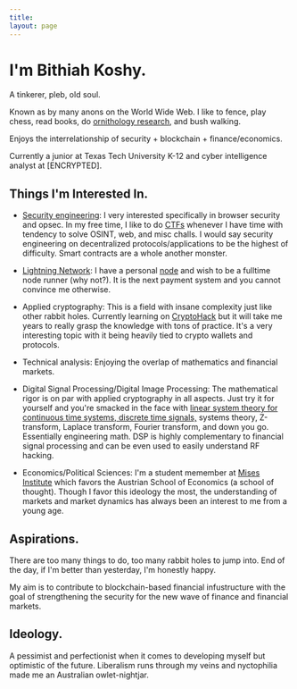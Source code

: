 ```yaml
---
title:
layout: page
---
```


<a rel="me" style="display:none;" href="https://mastodon.social/@tekknolagi">Mastodon</a>

<h1>I'm Bithiah Koshy.</h1>

A tinkerer, pleb, old soul. 

Known as by many anons on the World Wide Web. I like to fence, play chess, 
read books, do [ornithology research](https://ebird.org/profile/MzQ1MjU0Mg), and bush walking. 

Enjoys the interrelationship of security + blockchain + finance/economics.

Currently a junior at Texas Tech University K-12 and cyber intelligence analyst at [ENCRYPTED]. 

## Things I'm Interested In.

* [Security engineering](https://pentesterlab.com/profile/3c9762377542915b2cc2fbdf94): I very interested specifically in browser security and opsec. In my free time, I like to do [CTFs](https://ctftime.org/team/226953) whenever I have time with tendency to solve OSINT, web, and misc challs. I would say security engineering on decentralized protocols/applications to be the highest of difficulty. Smart contracts are a whole another monster.

* [Lightning Network](https://en.wikipedia.org/wiki/Lightning_Network): I have a personal
  [node](https://github.com/raspiblitz/raspiblitz) and wish to be a fulltime node runner (why not?). It is the next
  payment system and you cannot convince me otherwise.
  
* Applied cryptography: This is a field with insane complexity just like other rabbit holes. Currently learning on [CryptoHack](https://cryptohack.org/) but it will take me years to really grasp the knowledge with tons of practice. It's a very interesting topic with it being heavily tied to crypto wallets and protocols.

* Technical analysis: Enjoying the overlap of mathematics and financial markets.

* Digital Signal Processing/Digital Image Processing: The mathematical rigor is on par with applied cryptography in all aspects. Just try it for yourself and you're smacked in the face with [linear system theory for continuous time systems, discrete time signals,](https://ece.uwaterloo.ca/~ssundara/courses/notes/linear_systems.pdf) systems theory, Z-transform, Laplace transform, Fourier transform, and down you go. Essentially engineering math. DSP is highly complementary to financial signal processing and can be even used to easily understand RF hacking.

* Economics/Political Sciences: I'm a student memember at [Mises Institute](https://mises.org/) which favors the Austrian School of Economics (a school of thought). Though I favor this ideology the most, the understanding of markets and market dynamics has always been an interest to me from a young age. 

## Aspirations.

There are too many things to do, too many rabbit holes to jump into. End of the day, if I'm better than yesterday, I'm honestly happy.

My aim is to contribute to blockchain-based financial infustructure with the goal of strengthening the security for the new wave of finance and financial markets.  

## Ideology.

A pessimist and perfectionist when it comes to developing myself but optimistic of the future. 
Liberalism runs through my veins and nyctophilia made me an Australian owlet-nightjar. 



